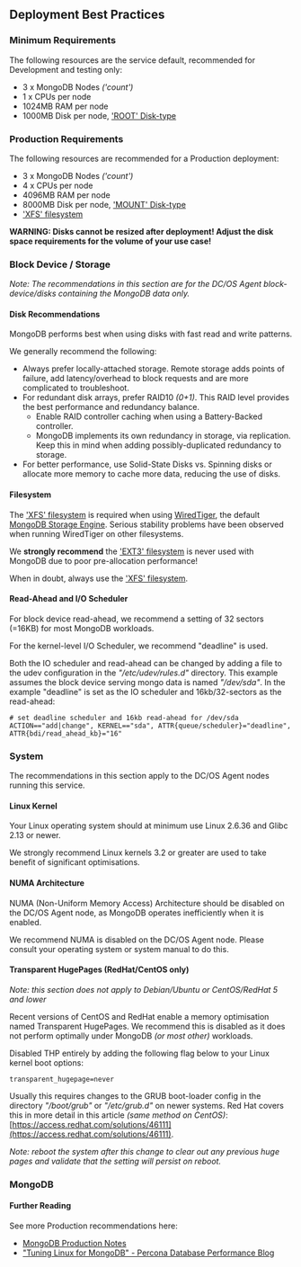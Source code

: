 ## Deployment Best Practices

### Minimum Requirements

The following resources are the service default, recommended for Development and testing only:
- 3 x MongoDB Nodes *('count')*
- 1 x CPUs per node
- 1024MB RAM per node
- 1000MB Disk per node, ['ROOT' Disk-type](https://docs.mesosphere.com/1.10/storage/mount-disk-resources/)

### Production Requirements

The following resources are recommended for a Production deployment:
- 3 x MongoDB Nodes *('count')*
- 4 x CPUs per node
- 4096MB RAM per node
- 8000MB Disk per node, ['MOUNT' Disk-type](https://docs.mesosphere.com/1.10/storage/mount-disk-resources/)
- ['XFS' filesystem](https://en.wikipedia.org/wiki/XFS) 

**WARNING: Disks cannot be resized after deployment! Adjust the disk space requirements for the volume of your use case!**

### Block Device / Storage

*Note: The recommendations in this section are for the DC/OS Agent block-device/disks containing the MongoDB data only.*

#### Disk Recommendations

MongoDB performs best when using disks with fast read and write patterns.

We generally recommend the following:
- Always prefer locally-attached storage. Remote storage adds points of failure, add latency/overhead to block requests and are more complicated to troubleshoot. 
- For redundant disk arrays, prefer RAID10 *(0+1)*. This RAID level provides the best performance and redundancy balance.
  - Enable RAID controller caching when using a Battery-Backed controller.
  - MongoDB implements its own redundancy in storage, via replication. Keep this in mind when adding possibly-duplicated redundancy to storage.
- For better performance, use Solid-State Disks vs. Spinning disks or allocate more memory to cache more data, reducing the use of disks.

#### Filesystem
The ['XFS' filesystem](https://en.wikipedia.org/wiki/XFS) is required when using [WiredTiger](https://docs.mongodb.com/manual/core/wiredtiger/), the default [MongoDB Storage Engine](https://docs.mongodb.com/manual/core/storage-engines/). Serious stability problems have been observed when running WiredTiger on other filesystems.

We **strongly recommend** the ['EXT3' filesystem](https://en.wikipedia.org/wiki/Ext3) is never used with MongoDB due to poor pre-allocation performance!

When in doubt, always use the ['XFS' filesystem](https://en.wikipedia.org/wiki/XFS).

#### Read-Ahead and I/O Scheduler

For block device read-ahead, we recommend a setting of 32 sectors (=16KB) for most MongoDB workloads.

For the kernel-level I/O Scheduler, we recommend "deadline" is used. 

Both the IO scheduler and read-ahead can be changed by adding a file to the udev configuration in the *"/etc/udev/rules.d"* directory. This example assumes the block device serving mongo data is named *"/dev/sda"*. In the example "deadline" is set as the IO scheduler and 16kb/32-sectors as the read-ahead:

```shell
# set deadline scheduler and 16kb read-ahead for /dev/sda
ACTION=="add|change", KERNEL=="sda", ATTR{queue/scheduler}="deadline", ATTR{bdi/read_ahead_kb}="16"
```

### System

The recommendations in this section apply to the DC/OS Agent nodes running this service.

#### Linux Kernel

Your Linux operating system should at minimum use Linux 2.6.36 and Glibc 2.13 or newer.

We strongly recommend Linux kernels 3.2 or greater are used to take benefit of significant optimisations.

#### NUMA Architecture

NUMA (Non-Uniform Memory Access) Architecture should be disabled on the DC/OS Agent node, as MongoDB operates inefficiently when it is enabled.

We recommend NUMA is disabled on the DC/OS Agent node. Please consult your operating system or system manual to do this.

#### Transparent HugePages (RedHat/CentOS only)

*Note: this section does not apply to Debian/Ubuntu or CentOS/RedHat 5 and lower*

Recent versions of CentOS and RedHat enable a memory optimisation named Transparent HugePages. We recommend this is disabled as it does not perform optimally under MongoDB *(or most other)* workloads.

Disabled THP entirely by adding the following flag below to your Linux kernel boot options:

```shell
transparent_hugepage=never
```

Usually this requires changes to the GRUB boot-loader config in the directory *"/boot/grub"* or *"/etc/grub.d"* on newer systems. Red Hat covers this in more detail in this article *(same method on CentOS)*: [https://access.redhat.com/solutions/46111](https://access.redhat.com/solutions/46111).

*Note: reboot the system after this change to clear out any previous huge pages and validate that the setting will persist on reboot.*

### MongoDB

#### Further Reading
See more Production recommendations here:
- [MongoDB Production Notes](https://docs.mongodb.com/manual/administration/production-notes/)
- ["Tuning Linux for MongoDB" - Percona Database Performance Blog](https://www.percona.com/blog/2016/08/12/tuning-linux-for-mongodb/)
